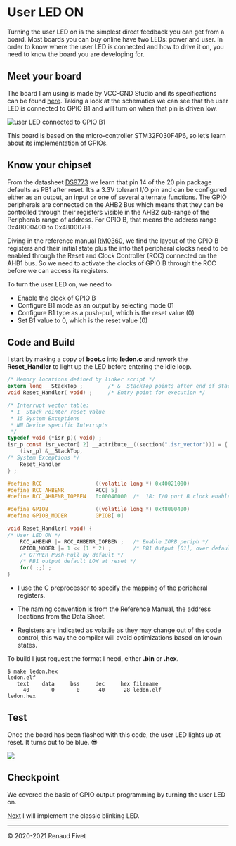 # User LED ON

Turning the user LED on is the simplest direct feedback you can get from
a board. Most boards you can buy online have two LEDs: power and user.
In order to know where the user LED is connected and how to drive it on,
you need to know the board you are developing for.

## Meet your board

The board I am using is made by VCC-GND Studio and its specifications
can be found
[here](https://stm32-base.org/boards/STM32F030F4P6-VCC-GND.html). Taking
a look at the schematics we can see that the user LED is connected to
GPIO B1 and will turn on when that pin is driven low.

![user LED connected to GPIO B1](https://warehouse.motd.org/wp-content/uploads/2020/11/Screenshot-2020-11-19-092721.png)

This board is based on the micro-controller STM32F030F4P6, so let’s
learn about its implementation of GPIOs.

## Know your chipset

From the datasheet
[DS9773](https://www.st.com/content/st_com/en/search.html#q=DS9773-t=resources-page=1)
we learn that pin 14 of the 20 pin package defaults as PB1 after reset.
It’s a 3.3V tolerant I/O pin and can be configured either as an output,
an input or one of several alternate functions. The GPIO peripherals are
connected on the AHB2 Bus which means that they can be controlled
through their registers visible in the AHB2 sub-range of the Peripherals
range of address. For GPIO B, that means the address range 0x48000400 to
0x480007FF.

Diving in the reference manual
[RM0360](https://www.st.com/content/st_com/en/search.html#q=%20RM0360-t=resources-page=1),
we find the layout of the GPIO B registers and their initial state plus
the info that peripheral clocks need to be enabled through the Reset and
Clock Controller (RCC) connected on the AHB1 bus. So we need to activate
the clocks of GPIO B through the RCC before we can access its registers.

To turn the user LED on, we need to

- Enable the clock of GPIO B
- Configure B1 mode as an output by selecting mode 01
- Configure B1 type as a push-pull, which is the reset value (0)
- Set B1 value to 0, which is the reset value (0)

## Code and Build

I start by making a copy of **boot.c** into **ledon.c** and rework the
**Reset_Handler** to light up the LED before entering the idle loop.

```c
/* Memory locations defined by linker script */
extern long __StackTop ;        /* &__StackTop points after end of stack */
void Reset_Handler( void) ;     /* Entry point for execution */

/* Interrupt vector table:
 * 1  Stack Pointer reset value
 * 15 System Exceptions
 * NN Device specific Interrupts
 */
typedef void (*isr_p)( void) ;
isr_p const isr_vector[ 2] __attribute__((section(".isr_vector"))) = {
    (isr_p) &__StackTop,
/* System Exceptions */
    Reset_Handler
} ;

#define RCC                 ((volatile long *) 0x40021000)
#define RCC_AHBENR          RCC[ 5]
#define RCC_AHBENR_IOPBEN   0x00040000  /*  18: I/O port B clock enable */

#define GPIOB               ((volatile long *) 0x48000400)
#define GPIOB_MODER         GPIOB[ 0]

void Reset_Handler( void) {
/* User LED ON */
    RCC_AHBENR |= RCC_AHBENR_IOPBEN ;   /* Enable IOPB periph */
    GPIOB_MODER |= 1 << (1 * 2) ;       /* PB1 Output [01], over default 00 */
    /* OTYPER Push-Pull by default */
    /* PB1 output default LOW at reset */
    for( ;;) ;
}
```

- I use the C preprocessor to specify the mapping of the peripheral
registers.

- The naming convention is from the Reference Manual, the address
locations from the Data Sheet.

- Registers are indicated as volatile as they may change out of the code
control, this way the compiler will avoid optimizations based on known
states.

To build I just request the format I need, either **.bin** or
**.hex**.

```
$ make ledon.hex
ledon.elf
   text    data     bss     dec     hex filename
     40       0       0      40      28 ledon.elf
ledon.hex
```

## Test

Once the board has been flashed with this code, the user LED lights up
at reset. It turns out to be blue. 😎

![](https://warehouse.motd.org/wp-content/uploads/2020/11/Blink_Moment.png)

## Checkpoint

We covered the basic of GPIO output programming by turning the user LED
on.

[Next](15_blink) I will implement the classic blinking LED.

___
© 2020-2021 Renaud Fivet

